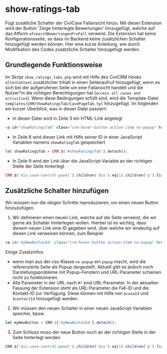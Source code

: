 # show-ratings-tab

Fügt zusätliche Schalter der CiviCase Fallansicht hinzu. Mit dieser Extension wird der Button 'Zeige hinterlegte Bewertungen' hinzugefügt, welche auf das Afform `afsearchBewertungenProFall` verweist. Die Extension hat keine Konfigurationsseite, so dass im Backend keine zusätzlichen Schalter hinzugefügt werden können. Hier eine kurze Anleitung, wie durch Modifikation des Codes zusätzliche Schalter hinzugefügt werden.

## Grundlegende Funktionsweise
Im Skript `show_ratings_tabs.php` wird mit Hilfe des CiviCRM Hooks `alterContent` zusätzlicher Inhalt in einen Seitenaufruf hinzugefügt, wenn es sich bei der aufgerufenen Seite um eine Fallansicht handelt und die Nutzer*in die richtigen Berechtigungen hat (`access all cases and activities`). Wenn diese Bedingungen erfüllt sind, wird die Template-Datei `templates/CRM/ShowRatingsTab/CasePageTab.tpl` hinzugefügt. Im folgenden ein kurzer Überblick, was in dieser Datei passiert:

* In dieser Datei wird in Zeile 3 ein HTML-Link angelegt
```php
<a id="showRatingsTab" class="crm-hover-button action-item no-popup" href={crmURL p="civicrm/bewertungen-anzeigen#?id=`$caseId`"} target='_blank'><i class="fa fa-archive" aria-hidden="true"></i>&nbsp;{ts}Zeige hinterlegte Bewertungen{/ts}</a> 
``` 
* In Zeile 8 wird dieser Link mit Hilfe seiner ID in einer JavaScript Variablen namens `showRatingTab` gespeichert
```php
let showRatingsTab = CRM.$('#showRatingsTab').detach();
```
* In Zeile 9 wird der Link über die JavaScript-Variable an der richtigen Stelle der Seite hinterlegt
```php
CRM.$('div.case-control-panel').children('div').eq(1).children('p').first().append(showRatingsTab);
```

## Zusätzliche Schalter hinzufügen
Wir müssen nun die obigen Schritte reproduzieren, um einen neuen Button hinzuzufügen.
1. Wir definieren einen neuen Link, welche auf die Seite verweist, die wir gerne als Schalter hinterlegen wollen. Hierbei ist es wichtig, dass diesem neuen Link eine ID gegeben wird, über welche wir eindeutig auf diesen Link verweisen können, zum Beispiel
```html
<a id='myNewButtonId' class="crm-hover-button action-item no-popup" href={crmURL p="civicrm/my-new-site#?id=`$caseId`&cid=`$contactId`"} target='_blank'>Name des neuen Schalters</a>
```
Einige Zusatzinfos:
* wenn man aus der css-Klasse `no-popup` ein `popup` macht, wird die referenzierte Seite als Popup dargestellt. Aktuell gibt es jedoch noch Darstellungsprobleme mit Popup-Fenstern und URL-Parameter scheinen nicht zu funktioineren.
* Alle Parameter in der URL nach `#?` sind URL-Parameter. In der aktuellen Fassung der Extension steht als URL-Parameter die Fall-ID und die Kontakt-ID zur Verfügung. Diese können mit Hilfe von `$caseId` und `$contactId` hinzugefügt werden.
2. Wir müssen den neuen Schalter in einer neuen JavaScript Variablen speicher, bpsw.
```js
let myNewButton = CRM.${'myNewButtonId'}.detach();
```
3. Zum Schluss muss der neue Button noch an der richtigen Stelle in der Seite hinterlegt werden
```js
CRM.$('div.case-control-panel').children('div').eq(1).children('p').first().append(myNewButton);
```
